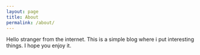 ```yaml
---
layout: page
title: About
permalink: /about/
---
```



Hello stranger from the internet. This is a simple blog where i put interesting things. I hope you enjoy it. 
